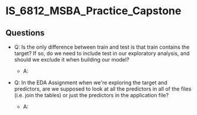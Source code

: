 # IS_6812_MSBA_Practice_Capstone
 
## Questions

- Q: Is the only difference between train and test is that train contains the target? If so, do we need to include test in our exploratory analysis, and should we exclude it when building our model?
    - A:

- Q: In the EDA Assignment when we're exploring the target and predictors, are we supposed to look at all the predictors in all of the files (i.e. join the tables) or just the predictors in the application file?
    - A:
